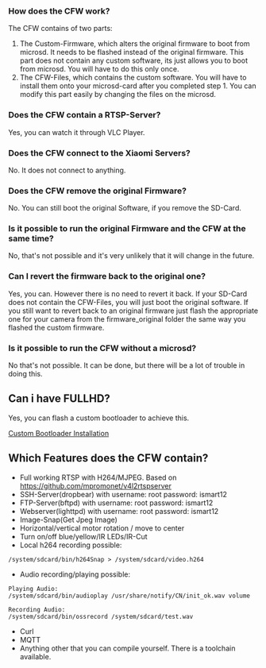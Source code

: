 ### How does the CFW work?
The CFW contains of two parts:
1. The Custom-Firmware, which alters the original firmware to boot from microsd. It needs to be flashed instead of the original firmware. This part does not contain any custom software, its just allows you to boot from microsd. You will have to do this only once. 
2. The CFW-Files, which contains the custom software. You will have to install them onto your microsd-card after you completed step 1. You can modify this part easily by changing the files on the microsd. 

### Does the CFW contain a RTSP-Server? 
Yes, you can watch it through VLC Player.

### Does the CFW connect to the Xiaomi Servers?
No. It does not connect to anything.

### Does the CFW remove the original Firmware?
No. You can still boot the original Software, if you remove the SD-Card.

### Is it possible to run the original Firmware and the CFW at the same time?
No, that's not possible and it's very unlikely that it will change in the future.

### Can I revert the firmware back to the original one?
Yes, you can. However there is no need to revert it back. If your SD-Card does not contain the CFW-Files, you will just boot the original software. If you still want to revert back to an original firmware just flash the appropriate one for your camera from the firmware_original folder the same way you flashed the custom firmware.

### Is it possible to run the CFW without a microsd?
No that's not possible. It can be done, but there will be a lot of trouble in doing this.

## Can i have FULLHD?

Yes, you can flash a custom bootloader to achieve this. 

[Custom Bootloader Installation](/hacks/flashinguboot.md)

## Which Features does the CFW contain?
- Full working RTSP with H264/MJPEG. Based on https://github.com/mpromonet/v4l2rtspserver
- SSH-Server(dropbear) with username: root password: ismart12
- FTP-Server(bftpd) with username: root password: ismart12
- Webserver(lighttpd) with username: root password: ismart12
- Image-Snap(Get Jpeg Image) 
- Horizontal/vertical motor rotation / move to center
- Turn on/off blue/yellow/IR LEDs/IR-Cut
- Local h264 recording possible:
```
/system/sdcard/bin/h264Snap > /system/sdcard/video.h264
```
- Audio recording/playing possible:
```
Playing Audio:
/system/sdcard/bin/audioplay /usr/share/notify/CN/init_ok.wav volume

Recording Audio:
/system/sdcard/bin/ossrecord /system/sdcard/test.wav 
```
- Curl
- MQTT
- Anything other that you can compile yourself. There is a toolchain available.
